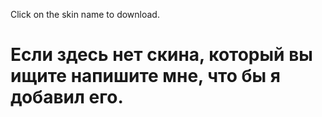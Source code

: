 Click on the skin name to download.
# Если здесь нет скина, который вы ищите напишите мне, что бы я добавил его.

